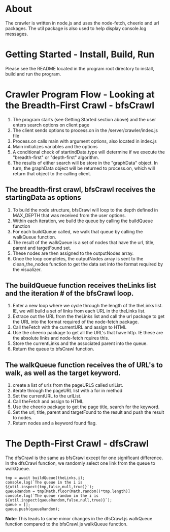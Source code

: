 # About
The crawler is written in node.js and uses the node-fetch, cheerio and url packages.
The util package is also used to help display console.log messages.

# Getting Started - Install, Build, Run
Please see the README located in the program root directory to install, build and run the program.

# Crawler Program Flow - Looking at the Breadth-First Crawl - bfsCrawl
1. The program starts (see Getting Started section above) and the user enters search options on client page
2. The client sends options to process.on in the /server/crawler/index.js file
3. Process.on calls main with argument options, also located in index.js
4. Main initializes variables and the options
5. A conditional check of startindData.type will determine if we execute the "breadth-first" or "depth-first" algorithm.
6. The results of either search will be store in the "graphData" object. In turn, the graphData object will be returned to process.on, which will return that object to the calling client.

## The breadth-first crawl, bfsCrawl receives the startingData as options
1. To build the node structure, bfsCrawl will loop to the depth defined in MAX_DEPTH that was received from the user options.
2. Within each iteration, we build the queue by calling the buildQueue function
3. For each buildQueue called, we walk that queue by calling the walkQueue function.  
4. The result of the walkQueue is a set of nodes that have the url, title, parent and targetFound set.
5. These nodes are then assigned to the outputNodes array.
6. Once the loop completes, the outputNodes array is sent to the clean_the_nodes function to get the data set into the format required by the visualizer.

## The buildQueue function receives theLinks list and the iteration # of the bfsCrawl loop.
1. Enter a new loop where we cycle through the length of the theLinks list. IE, we will build a set of links from each URL in the theLinks list.
2. Extrace out the URL from the theLinks list and call the url package to get the URL into the format required of the node-fetch package.
3. Call theFetch with the currentURL and assign to HTML
4. Use the cheerio package to get all the URL's that have http.  IE these are the absolute links and node-fetch rquires this.
5. Store the currentLinks and the associated parent into the queue.
6. Return the queue to bfsCrawl function.

## The walkQueue function receives the of URL's to walk, as well as the target keyword.
1. create a list of urls from the pageURLS called urlList.
2. iterate through the pageURL list with a for in method
3. Set the currentURL to the urlList.
4. Call theFetch and assign to HTML
5. Use the cheerio package to get the page title, search for the keyword.
6. Set the url, title, parent and targetFound to the result and push the result to nodes.
7. Return nodes and a keyword found flag.

# The Depth-First Crawl - dfsCrawl
The dfsCrawl is the same as bfsCrawl except for one significant difference.
In the dfsCrawl function, we randomly select one link from the queue to walkQueue.
```
tmp = await buildQueue(theLinks,i);
console.log(`The queue in the i is ${util.inspect(tmp,false,null,true)}`);
queueRandom = tmp[Math.floor(Math.random()*tmp.length)]
console.log(`The queue random in the i is ${util.inspect(queueRandom,false,null,true)}`);
queue = [];
queue.push(queueRandom);
```
<b>Note</b>: This leads to some minor changes in the dfsCrawl.js walkQueue function compared to the bfsCrawl.js walkQueue function.
